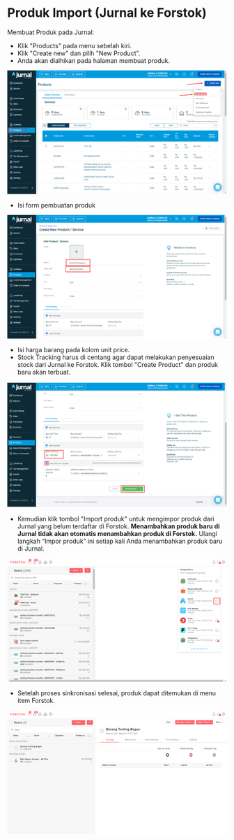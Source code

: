 # Produk Import (Jurnal ke Forstok)

Membuat Produk pada Jurnal:

* Klik "Products" pada menu sebelah kiri.
* Klik "Create new" dan pilih "New Product".
* Anda akan dialhikan pada halaman membuat produk.

![](../../../.gitbook/assets/image-20201229-045016.png)

* Isi form pembuatan produk

![](../../../.gitbook/assets/image-20201229-045159.png)

* Isi harga barang pada kolom unit price.
* Stock Tracking harus di centang agar dapat melakukan penyesuaian stock dari Jurnal ke Forstok. Klik  tombol "Create Product" dan produk baru akan terbuat.

![](<../../../.gitbook/assets/image (430).png>)

* Kemudian klik tombol "Import produk" untuk mengimpor produk dari Jurnal yang belum terdaftar di Forstok. **Menambahkan produk baru di Jurnal tidak akan otomatis menambahkan produk di Forstok.** Ulangi langkah “Impor produk” ini setiap kali Anda menambahkan produk baru di Jurnal.

![](../../../.gitbook/assets/image-20201229-045816.png)

* Setelah proses sinkronisasi selesai, produk dapat ditemukan di menu item Forstok.

![](../../../.gitbook/assets/image-20201229-050119.png)
